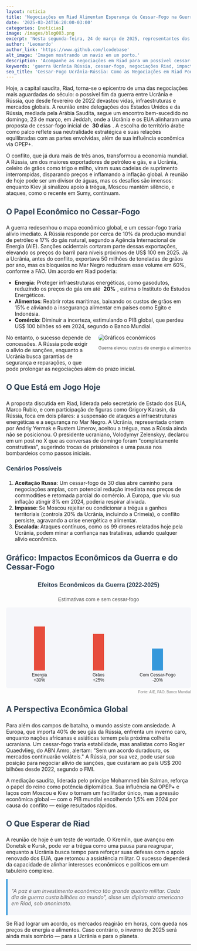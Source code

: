 ```yaml
---
layout: noticia
title: 'Negociações em Riad Alimentam Esperança de Cessar-Fogo na Guerra Ucrânia-Rússia'
date: '2025-03-24T16:20:00-03:00'
categories: [notícias]
image: /images/blog003.png
excerpt: 'Nesta segunda-feira, 24 de março de 2025, representantes dos EUA e da Rússia reúnem-se em Riad, Arábia Saudita, para discutir um cessar-fogo na guerra entre Ucrânia e Rússia, com foco em impactos econômicos e estabilidade global. Após conversas "construtivas" com a Ucrânia no domingo, a proposta de uma trégua de 30 dias ganha força, mas a resposta de Moscou ainda é incerta.'
author: 'Leonardo'
author_link: 'https://www.github.com/lcodebase'
alt_image: 'Imagem mostrando um navio em um porto.'
description: 'Acompanhe as negociações em Riad para um possível cessar-fogo de 30 dias entre Ucrânia e Rússia. Análise dos impactos econômicos do conflito nos preços de energia e alimentos e as perspectivas para a estabilidade global.'
keywords: 'guerra Ucrânia Rússia, cessar-fogo, negociações Riad, impacto econômico guerra, preços energia, preços alimentos, conflito Ucrânia, diplomacia internacional'
seo_title: 'Cessar-Fogo Ucrânia-Rússia: Como as Negociações em Riad Podem Impactar a Economia Global | InvestSmart'
---
```


Hoje, a capital saudita, Riad, torna-se o epicentro de uma das negociações mais aguardadas do século: o possível fim da guerra entre Ucrânia e Rússia, que desde fevereiro de 2022 devastou vidas, infraestruturas e mercados globais. A reunião entre delegações dos Estados Unidos e da Rússia, mediada pela Arábia Saudita, segue um encontro bem-sucedido no domingo, 23 de março, em Jeddah, onde a Ucrânia e os EUA alinharam uma proposta de cessar-fogo inicial de <span class="highlight">30 dias</span>. A escolha do território árabe como palco reflete sua neutralidade estratégica e suas relações equilibradas com as partes envolvidas, além de sua influência econômica via OPEP+.

O conflito, que já dura mais de três anos, transformou a economia mundial. A Rússia, um dos maiores exportadores de petróleo e gás, e a Ucrânia, celeiro de grãos como trigo e milho, viram suas cadeias de suprimento interrompidas, disparando preços e inflamando a inflação global. A reunião de hoje pode ser um divisor de águas, mas os desafios são imensos: enquanto Kiev já sinalizou apoio à trégua, Moscou mantém silêncio, e ataques, como o recente em Sumy, continuam.

## O Papel Econômico no Cessar-Fogo

A guerra redesenhou o mapa econômico global, e um cessar-fogo traria alívio imediato. A Rússia responde por cerca de 10% da produção mundial de petróleo e 17% do gás natural, segundo a Agência Internacional de Energia (AIE). Sanções ocidentais cortaram parte dessas exportações, elevando os preços do barril para níveis próximos de US$ 100 em 2025. Já a Ucrânia, antes do conflito, exportava 50 milhões de toneladas de grãos por ano, mas os bloqueios no Mar Negro reduziram esse volume em 60%, conforme a FAO. Um acordo em Riad poderia:

- **Energia**: Proteger infraestruturas energéticas, como gasodutos, reduzindo os preços do gás em até <span class="highlight">20%</span>, estima o Instituto de Estudos Energéticos.
- **Alimentos**: Reabrir rotas marítimas, baixando os custos de grãos em 15% e aliviando a insegurança alimentar em países como Egito e Indonésia.
- **Comércio**: Diminuir a incerteza, estimulando o PIB global, que perdeu US$ 100 bilhões só em 2024, segundo o Banco Mundial.

<div style="float: right; margin: 0 0 20px 20px;">
    <img src="https://via.placeholder.com/300x200.png?text=Impacto+Econômico" alt="Gráficos econômicos" style="border-radius: 10px;">
    <p style="font-size: 12px; color: #555; text-align: center;">Guerra elevou custos de energia e alimentos</p>
</div>

No entanto, o sucesso depende de concessões. A Rússia pode exigir o alívio de sanções, enquanto a Ucrânia busca garantias de segurança e reparações, o que pode prolongar as negociações além do prazo inicial.

## O Que Está em Jogo Hoje

A proposta discutida em Riad, liderada pelo secretário de Estado dos EUA, Marco Rubio, e com participação de figuras como Grigory Karasin, da Rússia, foca em dois pilares: a suspensão de ataques a infraestruturas energéticas e a segurança no Mar Negro. A Ucrânia, representada ontem por Andriy Yermak e Rustem Umerov, aceitou a trégua, mas a Rússia ainda não se posicionou. O presidente ucraniano, Volodymyr Zelenskyy, declarou em um post no X que as conversas de domingo foram "completamente construtivas", sugerindo trocas de prisioneiros e uma pausa nos bombardeios como passos iniciais.

### Cenários Possíveis

1. **Aceitação Russa**: Um cessar-fogo de 30 dias abre caminho para negociações amplas, com potencial redução imediata nos preços de commodities e retomada parcial do comércio. A Europa, que viu sua inflação atingir 8% em 2024, poderia respirar aliviada.
2. **Impasse**: Se Moscou rejeitar ou condicionar a trégua a ganhos territoriais (controla 20% da Ucrânia, incluindo a Crimeia), o conflito persiste, agravando a crise energética e alimentar.
3. **Escalada**: Ataques contínuos, como os 99 drones relatados hoje pela Ucrânia, podem minar a confiança nas tratativas, adiando qualquer alívio econômico.

## Gráfico: Impactos Econômicos da Guerra e do Cessar-Fogo

<div style="width: 100%; max-width: 800px; margin: 20px 0; font-family: Arial, sans-serif;">
    <h3 style="text-align: center; color: #2c3e50;">Efeitos Econômicos da Guerra (2022-2025)</h3>
    <p style="text-align: center; font-size: 14px; color: #555;">Estimativas com e sem cessar-fogo</p>
    <div style="background-color: #f5f6fa; padding: 10px; border-radius: 5px;">
        <div style="display: flex; justify-content: space-between; align-items: flex-end; height: 200px;">
            <div style="text-align: center; flex: 1;">
                <div style="background-color: #e74c3c; height: 120px; width: 30px; margin: 0 auto;"></div>
                <p style="font-size: 12px; margin: 5px 0;">Energia<br>+30%</p>
            </div>
            <div style="text-align: center; flex: 1;">
                <div style="background-color: #e74c3c; height: 100px; width: 30px; margin: 0 auto;"></div>
                <p style="font-size: 12px; margin: 5px 0;">Grãos<br>+25%</p>
            </div>
            <div style="text-align: center; flex: 1;">
                <div style="background-color: #3498db; height: 60px; width: 30px; margin: 0 auto;"></div>
                <p style="font-size: 12px; margin: 5px 0;">Com Cessar-Fogo<br>-20%</p>
            </div>
        </div>
    </div>
    <p style="font-size: 10px; color: #777; text-align: right; margin-top: 5px;">Fonte: AIE, FAO, Banco Mundial</p>
</div>

## A Perspectiva Econômica Global

Para além dos campos de batalha, o mundo assiste com ansiedade. A Europa, que importa 40% de seu gás da Rússia, enfrenta um inverno caro, enquanto nações africanas e asiáticas temem pela próxima colheita ucraniana. Um cessar-fogo traria estabilidade, mas analistas como Rogier Quaedvlieg, do ABN Amro, alertam: "Sem um acordo duradouro, os mercados continuarão voláteis." A Rússia, por sua vez, pode usar sua posição para negociar alívio de sanções, que custaram ao país US$ 200 bilhões desde 2022, segundo o FMI.

A mediação saudita, liderada pelo príncipe Mohammed bin Salman, reforça o papel do reino como potência diplomática. Sua influência na OPEP+ e laços com Moscou e Kiev o tornam um facilitador único, mas a pressão econômica global — com o PIB mundial encolhendo 1,5% em 2024 por causa do conflito — exige resultados rápidos.

## O Que Esperar de Riad

A reunião de hoje é um teste de vontade. O Kremlin, que avançou em Donetsk e Kursk, pode ver a trégua como uma pausa para reagrupar, enquanto a Ucrânia busca tempo para reforçar suas defesas com o apoio renovado dos EUA, que retomou a assistência militar. O sucesso dependerá da capacidade de alinhar interesses econômicos e políticos em um tabuleiro complexo.

> "A paz é um investimento econômico tão grande quanto militar. Cada dia de guerra custa bilhões ao mundo", disse um diplomata americano em Riad, sob anonimato.

Se Riad lograr um acordo, os mercados reagirão em horas, com queda nos preços de energia e alimentos. Caso contrário, o inverno de 2025 será ainda mais sombrio — para a Ucrânia e para o planeta.

---

<style>
.highlight {
    padding: 2px 5px;
    font-weight: bold;
    border-radius: 3px;
}
h1, h2, h3 {
    color: #2c3e50;
    padding-bottom: 5px;
}
img {
    max-width: 100%;
}
blockquote {
    background-color: #f5f6fa;
    border-left: 4px solid #3498db;
    padding: 10px;
    margin: 10px 0;
    font-style: italic;
}
</style>

